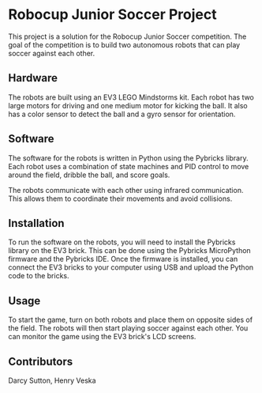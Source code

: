 

# Robocup Junior Soccer Project

This project is a solution for the Robocup Junior Soccer competition. The goal of the competition is to build two autonomous robots that can play soccer against each other.

## Hardware

The robots are built using an EV3 LEGO Mindstorms kit. Each robot has two large motors for driving and one medium motor for kicking the ball. It also has a color sensor to detect the ball and a gyro sensor for orientation.

## Software

The software for the robots is written in Python using the Pybricks library. Each robot uses a combination of state machines and PID control to move around the field, dribble the ball, and score goals.

The robots communicate with each other using infrared communication. This allows them to coordinate their movements and avoid collisions.

## Installation

To run the software on the robots, you will need to install the Pybricks library on the EV3 brick. This can be done using the Pybricks MicroPython firmware and the Pybricks IDE. Once the firmware is installed, you can connect the EV3 bricks to your computer using USB and upload the Python code to the bricks.

## Usage

To start the game, turn on both robots and place them on opposite sides of the field. The robots will then start playing soccer against each other. You can monitor the game using the EV3 brick's LCD screens.

## Contributors
Darcy Sutton,
Henry Veska
